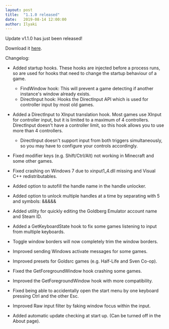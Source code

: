 ```yaml
---
layout: post
title:  "1.1.0 released"
date:   2019-08-14 12:00:00
author: Ilyaki
---
```

Update v1.1.0 has just been released!

Download it [here](https://github.com/UniversalSplitScreen/UniversalSplitScreen/releases).

Changelog:
- Added startup hooks. These hooks are injected before a process runs, so are used for hooks that need to change the startup behaviour of a game.
	- FindWindow hook: This will prevent a game detecting if another instance's window already exists.
	- DirectInput hook: Hooks the DirectInput API which is used for controller input by most old games.

- Added a DirectInput to XInput translation hook. Most games use XInput for controller input, but it is limited to a maximum of 4 controllers. DirectInput doesn't have a controller limit, so this hook allows you to use more than 4 controllers.
	- DirectInput doesn't support input from both triggers simultaneously, so you may have to configure your controls accordingly.

- Fixed modifier keys (e.g. Shift/Ctrl/Alt) not working in Minecraft and some other games.

- Fixed crashing on Windows 7 due to xinput1_4.dll missing and Visual C++ redistributables.

- Added option to autofill the handle name in the handle unlocker.

- Added option to unlock multiple handles at a time by separating with 5 and symbols: &&&&&

- Added utility for quickly editing the Goldberg Emulator account name and Steam ID.

- Added a GetKeyboardState hook to fix some games listening to input from multiple keyboards.

- Toggle window borders will now completely trim the window borders.

- Improved sending Windows activate messages for some games.

- Improved presets for Goldsrc games (e.g. Half-Life and Sven Co-op).

- Fixed the GetForegroundWindow hook crashing some games.

- Improved the GetForegroundWindow hook with more compatibility.

- Fixed being able to accidentally open the start menu by one keyboard pressing Ctrl and the other Esc.

- Improved Raw input filter by faking window focus within the input.

- Added automatic update checking at start up. (Can be turned off in the About page).

